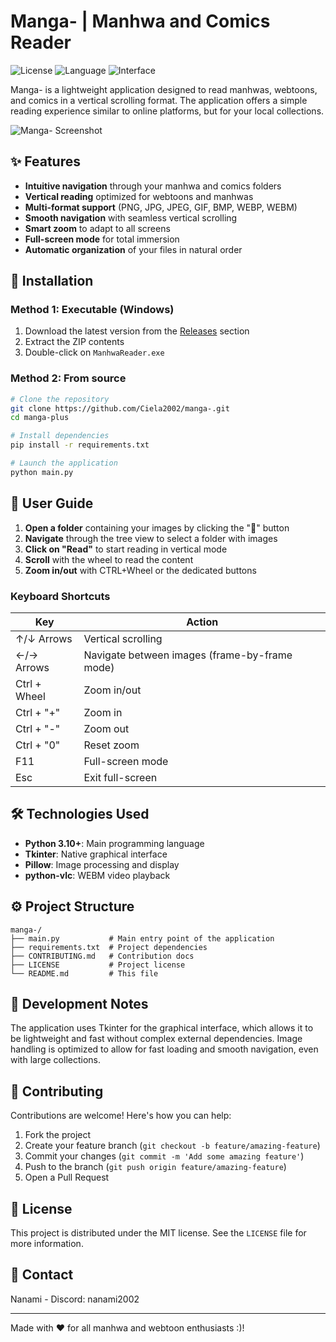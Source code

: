 # Manga- | Manhwa and Comics Reader

![License](https://img.shields.io/badge/licence-MIT-blue) ![Language](https://img.shields.io/badge/Python-3.10-yellow) ![Interface](https://img.shields.io/badge/Interface-Tkinter-green)

Manga- is a lightweight application designed to read manhwas, webtoons, and comics in a vertical scrolling format. The application offers a simple reading experience similar to online platforms, but for your local collections.

![Manga- Screenshot](docs/images/screenshot.png)

## ✨ Features

- **Intuitive navigation** through your manhwa and comics folders
- **Vertical reading** optimized for webtoons and manhwas
- **Multi-format support** (PNG, JPG, JPEG, GIF, BMP, WEBP, WEBM)
- **Smooth navigation** with seamless vertical scrolling
- **Smart zoom** to adapt to all screens
- **Full-screen mode** for total immersion
- **Automatic organization** of your files in natural order

## 🚀 Installation

### Method 1: Executable (Windows)

1. Download the latest version from the [Releases](https://github.com/Ciela2002/manga-/releases) section
2. Extract the ZIP contents
3. Double-click on `ManhwaReader.exe`

### Method 2: From source

```bash
# Clone the repository
git clone https://github.com/Ciela2002/manga-.git
cd manga-plus

# Install dependencies
pip install -r requirements.txt

# Launch the application
python main.py
```

## 📖 User Guide

1. **Open a folder** containing your images by clicking the "📂" button
2. **Navigate** through the tree view to select a folder with images
3. **Click on "Read"** to start reading in vertical mode
4. **Scroll** with the wheel to read the content
5. **Zoom in/out** with CTRL+Wheel or the dedicated buttons

### Keyboard Shortcuts

| Key | Action |
|--------|--------|
| ↑/↓ Arrows | Vertical scrolling |
| ←/→ Arrows | Navigate between images (frame-by-frame mode) |
| Ctrl + Wheel | Zoom in/out |
| Ctrl + "+" | Zoom in |
| Ctrl + "-" | Zoom out |
| Ctrl + "0" | Reset zoom |
| F11 | Full-screen mode |
| Esc | Exit full-screen |

## 🛠️ Technologies Used

- **Python 3.10+**: Main programming language
- **Tkinter**: Native graphical interface
- **Pillow**: Image processing and display
- **python-vlc**: WEBM video playback

## ⚙️ Project Structure

```
manga-/
├── main.py           # Main entry point of the application
├── requirements.txt  # Project dependencies
├── CONTRIBUTING.md   # Contribution docs
├── LICENSE           # Project license
└── README.md         # This file
```

## 📝 Development Notes

The application uses Tkinter for the graphical interface, which allows it to be lightweight and fast without complex external dependencies. Image handling is optimized to allow for fast loading and smooth navigation, even with large collections.

## 🤝 Contributing

Contributions are welcome! Here's how you can help:

1. Fork the project
2. Create your feature branch (`git checkout -b feature/amazing-feature`)
3. Commit your changes (`git commit -m 'Add some amazing feature'`)
4. Push to the branch (`git push origin feature/amazing-feature`)
5. Open a Pull Request

## 📜 License

This project is distributed under the MIT license. See the `LICENSE` file for more information.

## 💬 Contact

Nanami - Discord: nanami2002

---

Made with ❤️ for all manhwa and webtoon enthusiasts :)!

